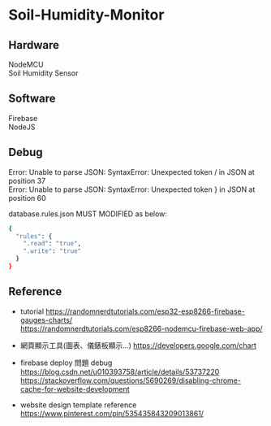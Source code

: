 # Soil-Humidity-Monitor

## Hardware
NodeMCU  
Soil Humidity Sensor  

## Software
Firebase  
NodeJS  

## Debug
Error: Unable to parse JSON: SyntaxError: Unexpected token / in JSON at position 37  
Error: Unable to parse JSON: SyntaxError: Unexpected token } in JSON at position 60  

database.rules.json MUST MODIFIED as below:
```bash
{
  "rules": {
    ".read": "true",
    ".write": "true"
  }
}
```
## Reference
* tutorial
https://randomnerdtutorials.com/esp32-esp8266-firebase-gauges-charts/  
https://randomnerdtutorials.com/esp8266-nodemcu-firebase-web-app/  

* 網頁顯示工具(圖表、儀錶板顯示...)
https://developers.google.com/chart

* firebase deploy 問題 debug
https://blog.csdn.net/u010393758/article/details/53737220  
https://stackoverflow.com/questions/5690269/disabling-chrome-cache-for-website-development

* website design template reference  
https://www.pinterest.com/pin/535435843209013861/  
